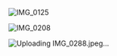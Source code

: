![IMG_0125](https://github.com/user-attachments/assets/368c69aa-0647-4c4b-bb0a-3b8cb06912fe)

![IMG_0208](https://github.com/user-attachments/assets/762420e9-5dfa-4e00-bb57-9c7e1ac48c69)

![Uploading IMG_0288.jpeg…]()
